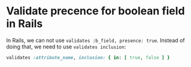# Validate precence for boolean field in Rails

In Rails, we can not use `validates :b_field, presence: true`. Instead of doing
that, we need to use `validates inclusion`:


```ruby
validates :attribute_name, inclusion: { in: [ true, false ] }
```
